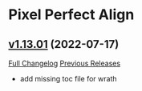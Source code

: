# Pixel Perfect Align

## [v1.13.01](https://github.com/mooreatv/PixelPerfectAlign/tree/v1.13.01) (2022-07-17)
[Full Changelog](https://github.com/mooreatv/PixelPerfectAlign/compare/v1.13.00...v1.13.01) [Previous Releases](https://github.com/mooreatv/PixelPerfectAlign/releases)

- add missing toc file for wrath  
